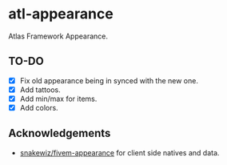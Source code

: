 # atl-appearance
Atlas Framework Appearance.

## TO-DO
- [X] Fix old appearance being in synced with the new one.
- [X] Add tattoos.
- [X] Add min/max for items.
- [X] Add colors.

## Acknowledgements
- [snakewiz/fivem-appearance](https://github.com/pedr0fontoura/fivem-appearance) for client side natives and data.
